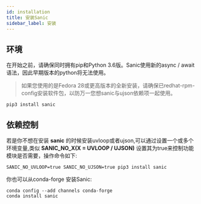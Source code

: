 ```yaml
---
id: installation
title: 安装Sanic
sidebar_label: 安装
---
```


## 环境

在开始之前，请确保同时拥有pip和Python 3.6版。Sanic使用新的async / await 语法，因此早期版本的python将无法使用。
> 如果您使用的是Fedora 28或更高版本的全新安装，请确保已redhat-rpm-config安装软件包，以防万一您想sanic与ujson依赖项一起使用。


```shell
pip3 install sanic
```

## 依赖控制

若是你不想在安装 **sanic** 的时候安装uvloop或者ujson,可以通过设置一个或多个环境变量,类似 **SANIC_NO_X(X = UVLOOP / UJSON)** 设置其为true来控制功能模块是否需要，操作命令如下:
```shell
SANIC_NO_UVLOOP=true SANIC_NO_UJSON=true pip3 install sanic

```

你也可以从conda-forge 安装Sanic:

```shell
conda config --add channels conda-forge
conda install sanic

```

